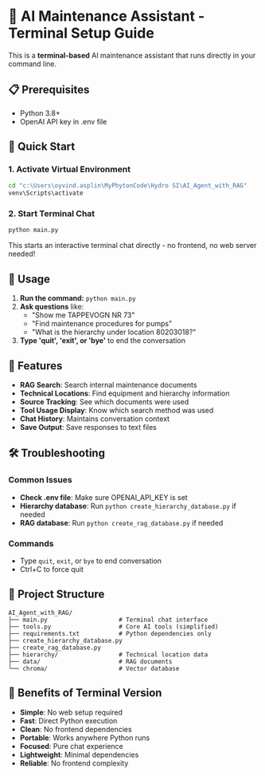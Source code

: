 # 🤖 AI Maintenance Assistant - Terminal Setup Guide

This is a **terminal-based** AI maintenance assistant that runs directly in your command line.

## 📋 Prerequisites

- Python 3.8+
- OpenAI API key in .env file

## 🚀 Quick Start

### 1. Activate Virtual Environment

```bash
cd "c:\Users\oyvind.asplin\MyPhytonCode\Hydro SI\AI_Agent_with_RAG"
venv\Scripts\activate
```

### 2. Start Terminal Chat

```bash
python main.py
```

This starts an interactive terminal chat directly - no frontend, no web server needed!

## 🎯 Usage

1. **Run the command:** `python main.py`
2. **Ask questions** like:
   - "Show me TAPPEVOGN NR 73"
   - "Find maintenance procedures for pumps"
   - "What is the hierarchy under location 80203018?"
3. **Type 'quit', 'exit', or 'bye'** to end the conversation

## 🔧 Features

- **RAG Search**: Search internal maintenance documents  
- **Technical Locations**: Find equipment and hierarchy information
- **Source Tracking**: See which documents were used
- **Tool Usage Display**: Know which search method was used
- **Chat History**: Maintains conversation context
- **Save Output**: Save responses to text files

## 🛠️ Troubleshooting

### Common Issues

- **Check .env file**: Make sure OPENAI_API_KEY is set
- **Hierarchy database**: Run `python create_hierarchy_database.py` if needed
- **RAG database**: Run `python create_rag_database.py` if needed

### Commands

- Type `quit`, `exit`, or `bye` to end conversation
- Ctrl+C to force quit

## 📁 Project Structure

```text
AI_Agent_with_RAG/
├── main.py                    # Terminal chat interface
├── tools.py                   # Core AI tools (simplified)
├── requirements.txt           # Python dependencies only
├── create_hierarchy_database.py
├── create_rag_database.py
├── hierarchy/                 # Technical location data
├── data/                      # RAG documents
└── chroma/                    # Vector database
```

## 🎉 Benefits of Terminal Version

- **Simple**: No web setup required
- **Fast**: Direct Python execution
- **Clean**: No frontend dependencies
- **Portable**: Works anywhere Python runs
- **Focused**: Pure chat experience
- **Lightweight**: Minimal dependencies
- **Reliable**: No frontend complexity
